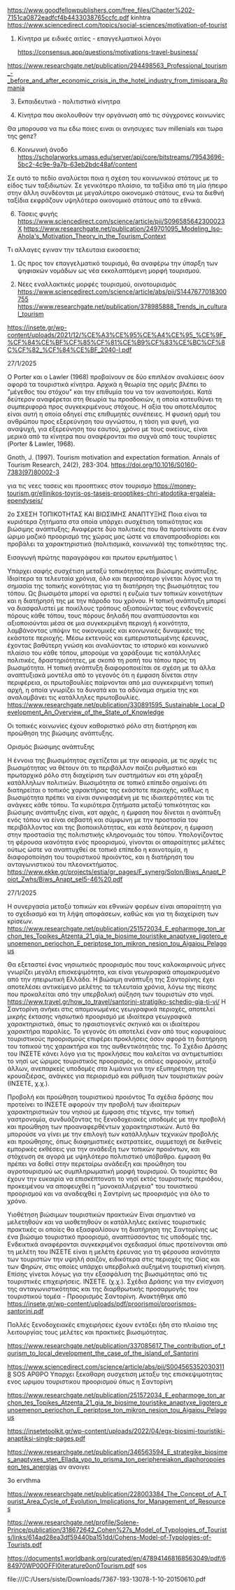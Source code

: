 
https://www.goodfellowpublishers.com/free_files/Chapter%202-7151ca0872eadfcf4b4433038765ccfc.pdf kinhtra
https://www.sciencedirect.com/topics/social-sciences/motivation-of-tourist



1. Κίνητρα με ειδικές αιτίες - επαγγελματικοί λόγοι

   https://consensus.app/questions/motivations-travel-business/

  https://www.researchgate.net/publication/294498563_Professional_tourism_-_before_and_after_economic_crisis_in_the_hotel_industry_from_timisoara_Romania


3. Εκπαιδευτικά - πολιτιστικά κίνητρα

4. Κίνητρα που ακολουθούν την οργάνωση από τις σύγχρονες κοινωνίες

Θα μπορουσα να πω εδω ποιες ειναι οι ανησυχιες των millenials και τωρα της genz?

6. Κοινωνική άνοδο
https://scholarworks.umass.edu/server/api/core/bitstreams/79543696-5bc2-4c9e-9a7b-63eb2bdc48af/content

Σε αυτό το πεδίο αναλύεται ποια η σχέση του κοινωνικού στάτους με το είδος των ταξιδιωτών. Σε γενικότερο πλαίσιο, τα ταξίδια από τη μία ήπειρο στην άλλη συνδέονται με μεγαλύτερο οικονομικό στάτους, ενώ τα διεθνή ταξίδια εκφράζουν υψηλότερο οικονομικό στάτους από τα εθνικά.

6. Τάσεις φυγής
https://www.sciencedirect.com/science/article/pii/S096585642300023X
https://www.researchgate.net/publication/249701095_Modeling_Iso-Ahola's_Motivation_Theory_in_the_Tourism_Context

Τι αλλαγες εγιναν την τελευταια εικοσαετια; 

1. Ως προς τον επαγγελματικό τουρισμό, θα αναφέρω την ύπαρξη των ψηφιακών νομάδων ως νέα εκκολαπτόμενη μορφή τουρισμού.

2. Νέες εναλλακτικές μορφές τουρισμού, οινοτουρισμός https://www.sciencedirect.com/science/article/abs/pii/S1447677018300755
https://www.researchgate.net/publication/378985888_Trends_in_cultural_tourism


https://insete.gr/wp-content/uploads/2021/12/%CE%A3%CE%95%CE%A4%CE%95_%CE%9F_%CF%84%CE%BF%CF%85%CF%81%CE%B9%CF%83%CE%BC%CF%8C%CF%82_%CF%84%CE%BF_2040-l.pdf

27/1/2025

Ο Porter και ο Lawler (1968) προβαίνουν σε δύο επιπλέον αναλύσεις όσον αφορά τα τουριστικά κίνητρα. Αρχικά η θεωρία της ορμής βλέπει το "μέγεθος του στόχου" και την επιθυμία του να τον ικανοποιήσει. Κατά δεύτερον αναφέρεται στη θεωρία τω προσδοκιών, η οποία κατευθύνει τη συμπεριφορά προς συγκεκριμένους στόχους. Η αξία του αποτελέσμτος είναι αυτή η οποία οδηγεί στις επιθυμητές συνέπειες. Η φυσική ορμή του ανθρώπου προς εξερεύνηση του αγνώστου, η τάση για φυγή, για αναψυχή, για εξερεύνηση του εαυτού, χρόνο με τους οικείους, είναι μερικά από τα κίνητρα που αναφέρονται πιο συχνά από τους τουρίστες (Porter & Lawler, 1968).

Gnoth, J. (1997). Tourism motivation and expectation formation. Annals of Tourism Research, 24(2), 283-304. https://doi.org/10.1016/S0160-7383(97)80002-3

για τις νεες τασεις και προοπτικες στον τουρισμο 
https://money-tourism.gr/ellinikos-toyris-os-taseis-prooptikes-chri-atodotika-ergaleia-ependyseis/


2ο ΣΧΕΣΗ ΤΟΠΙΚΟΤΗΤΑΣ ΚΑΙ ΒΙΩΣΙΜΗΣ ΑΝΑΠΤΥΞΗΣ
Ποια είναι τα κυριότερα ζητήματα στα οποία υπάρχει συσχέτιση τοπικότητας και βιώσιμης ανάπτυξης; Αναφέρετε δύο πολιτικές που θα προτείνατε σε έναν ώριμο μαζικό προορισμό της χώρας μας ώστε να επαναπροσδιορίσει και προβάλει τα χαρακτηριστικά (πολιτισμικά, κοινωνικά) της τοπικότητας της.

Εισαγωγή πρώτης παραγράφου και πρωτου ερωτήματος \

Υπάρχει σαφής συσχέτιση μεταξύ τοπικότητας και βιώσιμης ανάπτυξης. Ιδιαίτερα τα τελευταία χρόνια, όλο και περισσότερο γίνεται λόγος για τη σημασία της τοπικής κοινότητας για τη διατήρηση της βιωσιμότητας του τόπου. Ως βιωσιμότα μπορεί να οριστεί η ευζωία των τοπικών κοινοτήτων και η διατήρησή της με την πάροδο του χρόνου. Η τοπική ανάπτυξη μπορεί να διασφαλιστεί με ποικίλους τρόπους αξιοποιώντας τους ενδογενείς πόρους κάθε τόπου, τους πόρους δηλαδή που αναπτύσσονται και αξιοποιούνται μέσα σε μια συγκεκριμένη περιοχή ή κοινότητα, λαμβάνοντας υπόψιν τις οικονομικές και κοινωνικές δυναμικές της εκάστοτε περιοχής. Μέσω εκτενούς και εμπεριστατωμένης έρευνας, έχοντας βαθύτερη γνώση και αναλύοντας το ιστορικό και κοινωνικό πλαίσιο του κάθε τόπου, μπορούμε να χαράξουμε τις κατάλληλες πολιτικές, δραστηριότητες, με σκοπό τη ροπή του τόπου προς τη βιωσιμότητα. Η τοπική ανάπτυξη διαφοροποιείται σε σχέση με τα άλλα αναπτυξιακά μοντέλα από το γεγονός ότι η έμφαση δίνεται στην περιφέρεια, οι πρωτοβουλίες παίρνονται από μια συγκεκριμένη τοπική αρχή, η οποία γνωρίζει τα δυνατά και τα αδύναμα σημεία της και αναλαμβάνει τις κατάλληλες πρωτοβουλίες. https://www.researchgate.net/publication/330891595_Sustainable_Local_Development_An_Overview_of_the_State_of_Knowledge

Οι τοπικές κοινωνίες έχουν καθοριστικό ρόλο στη διατήρηση και προώθηση της βιώσιμης ανάπτυξης. 

Ορισμός βιώσιμης ανάπτυξης 

Η έννοια της βιωσιμότητας σχετίζεται με την αειφορία, με τις αρχές τις βιωσιμότητας να θέτουν ότι το περιβάλλον παίζει ρυθμιστικό και πρωταρχικό ρόλο στη διαχείριση των συστημάτων και στη χάραξη κατάλληλων πολιτικών. Βιωσιμότητα σε τοπικό επίπεδο σημαίνει ότι διατηρείται ο τοπικός χαρακτήρας της εκάστοτε περιοχής, καθλως η βιωσιμότητα πρέπει να είναι συνιφασμένη με τις ιδιαιτερότητες και τις ανάγκες κάθε τόπου. Τα κυριότερα ζητήματα μεταξύ τοπικότητας και βιώσιμης ανάπτυξης είναι, κατ αρχάς, η έμφαση που δίνεται η ανάπτυξη ενός τόπου να είναι σεβαστή και σύμφωνη με την προστασία του περιβάλλοντος και της βιοποικιλότητας, και κατά δεύτερον, η έμφαση στην προστασία της πολιτιστικής κληρονομιάς του τόπου. Υπολογίζοντας τη φέρουσα ικανότητα ενός προορισμού, γίνονται οι απαραίτητες μελέτες ούτως ώστε να αναπτυχθεί σε τοπικό επίπεδο η καινοτομία, η διαφοροποίηση του τουριστικού προιόντος, και η διατήρηση του ανταγωνιστικού του πλεονεκτήματος.
https://www.ekke.gr/projects/estia/gr_pages/F_synerg/Solon/Biws_Anapt_Poiot_Zwhs/Biws_Anapt_sel5-46%20.pdf


27/1/2025

Η συνεργασία μεταξύ τοπικών και εθνικών φορέων είναι απαραίτητη για το σχεδιασμό και τη λήψη αποφάσεων, καθώς και για τη διαχείριση των κρίσεων. https://www.researchgate.net/publication/251572034_E_epharmoge_ton_archon_tes_Topikes_Atzenta_21_gia_te_biosime_touristike_anaptyxe_ligotero_eunoemenon_periochon_E_periptose_ton_mikron_nesion_tou_Aigaiou_Pelagous

Θα εξεταστεί ένας νησιωτικός προορισμός που τους καλοκαιρινούς μήνες γνωρίζει μεγάλη επισκεψιμότητα, και είναι γεωγραφικά απομακρυσμένο από την ηπειρωτική Ελλάδα. Η βιώσιμη ανάπτυξη της Σαντορίνης έχει αποτελέσει αντικείμενο μελέτης τα τελευταία χρόνια, λόγω της πίεσης που προκαλείται από την υπερβολική αύξηση των τουριστών στο νησί. https://www.travel.gr/how_to_travel/santorini-stratigiko-schedio-gia-ti-vi/
Η Σαντορίνη ανήκει στις απομονωμένες γεωγραφικά περιοχές, αποτελεί μικρής έκτασης νησιωτικό προορισμό με ιδιαίτερα γεωγραφικά χαρακτηριστικά, όπως το ηφαιστιογενές σκηνικό και οι ιδιαίτερου χαρακτήρα παραλίες. Το γεγονός ότι αποτελεί έναν από τους κορυφαίους τουριστικούς προορισμούς επιφέρει προκλήσεις όσον αφορά τη διατήρηση του τοπικού της χαρακτήρα και της αυθεντικότητάς της. Το Σχέδιο Δράσης του ΙΝΣΕΤΕ κάνει λόγο για τις προκλήσεις που καλείται να αντιμετωπίσει το νησί ως ώριμος τουριστικός προορισμός, οι οπόιες αφορούν, μεταξύ άλλων, ανεπαρκείς υποδομές στα λιμάνια για την εξυπηρέτηση της κρουαζιέρας, ανάγκες για περιορισμό και ρύθμιση των τουριστικών ροών (ΙΝΣΕΤΕ, χ.χ.). 


Προβολή και προώθηση τουριστικού προιόντος
Τα σχέδια δράσης που προτείνει το ΙΝΣΕΤΕ αφορούν την προβολή των ιδιαίτερων χαρακτηριστικών του νησιού με έμφαση στις τέχνες, την τοπική γαστρονομία, συνδυάζοντας τις ξενοδοχειακές υποδομές με την προβολή και προώθηση των προαναφερθέντων χαρακτηριστικών. Αυτό θα μπορούσε να γίνει με την επιλογή των κατάλληλων τεχνικών προβολής και προώθησης, όπως διαφημιστικές εκστρατείες, συμμετοχή σε διεθνείς εμπορικές εκθέσεις για την ανάδειξη των τοπικών προιόντων, και στόχευση σε αγορά με υψηλότερο πολιτιστικό υπόβαθρο. έμφαση θα πρέπει να δοθεί στην περεταίρω ανάδειξη και προώθηση του αγροτουρισμού ως συμπληρωματική μορφή τουρισμού. Οι τουρίστες θα έχουν την ευκαιρία να επισκέπτονατι το νησί εκτός τουριστικής περιόδου, προκειμένου να αποφευχθεί η "μονοκαλλιέργεια" του τουιστικού προορισμού και να αναδειχθεί η Σαντρίνη ως προορισμός για όλο το χρόνο.


Υιοθέτηση βιώσιμων τουριστικών πρακτικών
Είναι σημαντικό να μελετηθούν και να υιοθετηθούν οι κατάλληλες εκείνες τουριστικές πρακτικές οι οποίες θα εξασφαλίσουν τη διατήρηση της Σαντορίνης ως ένα βιώσιμο τουριστικό προορισμό, αναπτύσσοντας τις υποδομές της. Ενδεικτικά αναφέρονται συγκεκριμένοι σχεδιασμοί όπως προτείνονται από τη μελέτη του ΙΝΣΕΤΕ είναι η μελέτη έρευνας για τη φέρουσα ικανότητα των τουριστών την υψηλή σαιζόν, ειδικότερα στις περιοχές της Οίας και των Φηρών, στις οποίες υπάρχει υπερβολικά αυξημένη τουριστική κίνηση. Επίσης γίνεται λόγως για την εξασφάλιση της βιωσιμότητας από τις τουριστικές επιχειρήσεις. 
ΙΝΣΕΤΕ. (χ.χ.). Σχέδια Δράσης για την ενίσχυση της ανταγωνιστικότητας και της διαρθρωτικής προσαρμογής του τουριστικού τομέα - Προορισμός Σαντορίνη. Ανακτήθηκε από https://insete.gr/wp-content/uploads/pdf/proorismoi/proorismos-santorini.pdf

Πολλές ξενοδοχειακές επιχειρήσεις έχουν εντάξει ήδη στο πλαίσιο της λειτουργίας τους μελέτες και πρακτικές βιωσιμότητας. 



https://www.researchgate.net/publication/337085617_The_contribution_of_tourism_to_local_development_the_case_of_the_island_of_Santorini

https://www.sciencedirect.com/science/article/abs/pii/S0045653520303118 SOS ΑΡΘΡΟ
Υπαρχει ξεκαθαρη συσχετιση μεταξυ της επισκεψιμοτητας ενος ωριμου τουριστικου προορισμού όπως η Σαντορίνη


https://www.researchgate.net/publication/251572034_E_epharmoge_ton_archon_tes_Topikes_Atzenta_21_gia_te_biosime_touristike_anaptyxe_ligotero_eunoemenon_periochon_E_periptose_ton_mikron_nesion_tou_Aigaiou_Pelagous

https://insetetoolkit.gr/wp-content/uploads/2022/04/egx-biosimi-touristiki-anaptiksi-single-pages.pdf

https://www.researchgate.net/publication/346563594_E_strategike_biosimes_anaptyxes_sten_Ellada_ypo_to_prisma_ton_periphereiakon_diaphoropoieseon_tes_anergias αν ανοιγει

3o ervthma

https://www.researchgate.net/publication/228003384_The_Concept_of_A_Tourist_Area_Cycle_of_Evolution_Implications_for_Management_of_Resources 

 
 https://www.researchgate.net/profile/Solene-Prince/publication/318672642_Cohen%27s_Model_of_Typologies_of_Tourists/links/614ad28ea3df59440ba151dd/Cohens-Model-of-Typologies-of-Tourists.pdf 

 https://documents1.worldbank.org/curated/en/478941468168563049/pdf/684970WP00OFFI0iterature0on0Tourism.pdf sos

 file:///C:/Users/siste/Downloads/7367-193-13078-1-10-20150610.pdf

 








